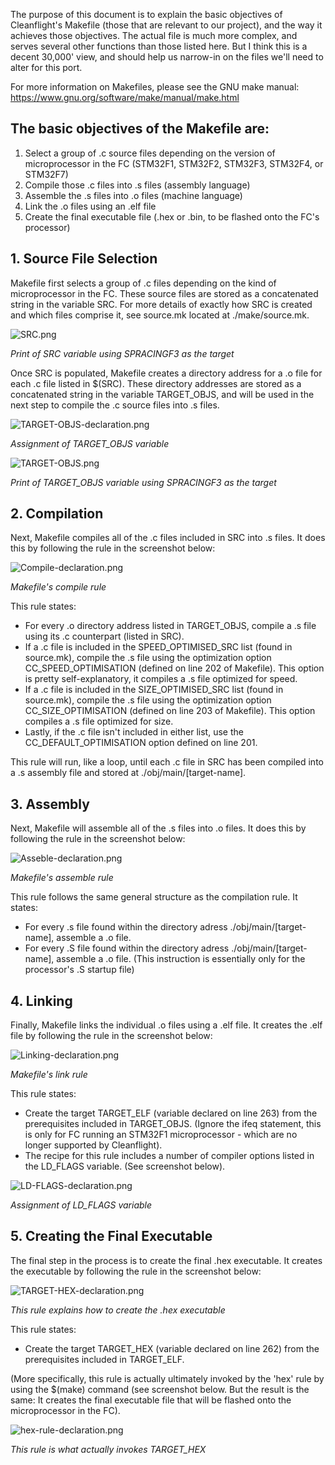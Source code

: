 The purpose of this document is to explain the basic objectives of Cleanflight's Makefile (those that are relevant to our project), and the way it achieves those objectives. The actual file is much more complex, and serves several other functions than those listed here. But I think this is a decent 30,000' view, and should help us narrow-in on the files we'll need to alter for this port.

For more information on Makefiles, please see the GNU make manual: https://www.gnu.org/software/make/manual/make.html


## The basic objectives of the Makefile are:

1. Select a group of .c source files depending on the version of microprocessor in the FC (STM32F1, STM32F2, STM32F3, STM32F4, or STM32F7)
2. Compile those .c files into .s files (assembly language)
3. Assemble the .s files into .o files (machine language)
4. Link the .o files using an .elf file
5. Create the final executable file (.hex or .bin, to be flashed onto the FC's processor)

## 1. Source File Selection

Makefile first selects a group of .c files depending on the kind of microprocessor in the FC. These source files are stored as a concatenated string in the variable SRC. For more details of exactly how SRC is created and which files comprise it, see source.mk located at ./make/source.mk.

![SRC.png](https://i.postimg.cc/0Qt3dwhJ/SRC.png "SRC variable for SPRACINGF3 target")

*Print of SRC variable using SPRACINGF3 as the target*

Once SRC is populated, Makefile creates a directory address for a .o file for each .c file listed in $(SRC). These directory addresses are stored as a concatenated string in the variable TARGET_OBJS, and will be used in the next step to compile the .c source files into .s files.

![TARGET-OBJS-declaration.png](https://i.postimg.cc/sxCrZSW9/TARGET-OBJS-declaration.png)

*Assignment of TARGET_OBJS variable*

![TARGET-OBJS.png](https://i.postimg.cc/dt0Wj398/TARGET-OBJS.png)

*Print of TARGET_OBJS variable using SPRACINGF3 as the target*

## 2. Compilation

Next, Makefile compiles all of the .c files included in SRC into .s files. It does this by following the rule in the screenshot below:

![Compile-declaration.png](https://i.postimg.cc/T13c0NnR/Compile-declaration.png)

*Makefile's compile rule*

This rule states:

- For every .o directory address listed in TARGET_OBJS, compile a .s file using its .c counterpart (listed in SRC).
- If a .c file is included in the SPEED_OPTIMISED_SRC list (found in source.mk), compile the .s file using the optimization option CC_SPEED_OPTIMISATION (defined on line 202 of Makefile). This option is pretty self-explanatory, it compiles a .s file optimized for speed.
- If a .c file is included in the SIZE_OPTIMISED_SRC list (found in source.mk), compile the .s file using the optimization option CC_SIZE_OPTIMISATION (defined on line 203 of Makefile). This option compiles a .s file optimized for size.
- Lastly, if the .c file isn't included in either list, use the CC_DEFAULT_OPTIMISATION option defined on line 201.

This rule will run, like a loop, until each .c file in SRC has been compiled into a .s assembly file and stored at ./obj/main/[target-name].

## 3. Assembly

Next, Makefile will assemble all of the .s files into .o files. It does this by following the rule in the screenshot below:

![Asseble-declaration.png](https://i.postimg.cc/FKv3GnQ2/Asseble-declaration.png)

*Makefile's assemble rule*

This rule follows the same general structure as the compilation rule. It states:

- For every .s file found within the directory adress ./obj/main/[target-name], assemble a .o file.
- For every .S file found within the directory adress ./obj/main/[target-name], assemble a .o file. (This instruction is essentially only for the processor's .S startup file)

## 4. Linking

Finally, Makefile links the individual .o files using a .elf file. It creates the .elf file by following the rule in the screenshot below:

![Linking-declaration.png](https://i.postimg.cc/668c8g60/Linking-declaration.png)

*Makefile's link rule*

This rule states:

- Create the target TARGET_ELF (variable declared on line 263) from the prerequisites included in TARGET_OBJS. (Ignore the ifeq statement, this is only for FC running an STM32F1 microprocessor - which are no longer supported by Cleanflight).
- The recipe for this rule includes a number of compiler options listed in the LD_FLAGS variable. (See screenshot below).
	
![LD-FLAGS-declaration.png](https://i.postimg.cc/W4tF9RHY/LD-FLAGS-declaration.png)

*Assignment of LD_FLAGS variable*

## 5. Creating the Final Executable

The final step in the process is to create the final .hex executable. It creates the executable by following the rule in the screenshot below:

![TARGET-HEX-declaration.png](https://i.postimg.cc/1zNRnyTS/TARGET-HEX-declaration.png)

*This rule explains how to create the .hex executable*

This rule states:

- Create the target TARGET_HEX (variable declared on line 262) from the prerequisites included in TARGET_ELF.

(More specifically, this rule is actually ultimately invoked by the 'hex' rule by using the $(make) command (see screenshot below. But the result is the same: It creates the final executable file that will be flashed onto the microprocessor in the FC).

![hex-rule-declaration.png](https://i.postimg.cc/nrVtkxdC/hex-rule-declaration.png)

*This rule is what actually invokes TARGET_HEX*
